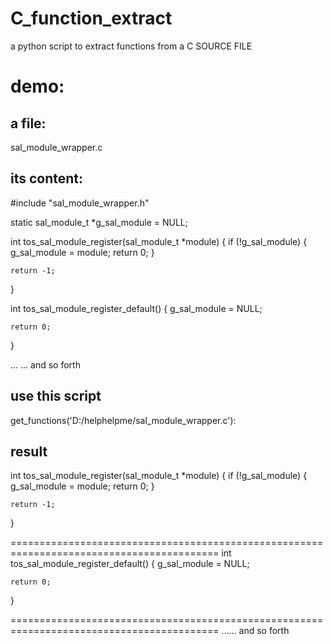 # C_function_extract
a python script to extract functions from a C SOURCE FILE


# demo:
## a file:
sal_module_wrapper.c

## its content:
#include "sal_module_wrapper.h"

static sal_module_t *g_sal_module = NULL;

int tos_sal_module_register(sal_module_t *module)
{
    if (!g_sal_module) {
        g_sal_module = module;
        return 0;
    }

    return -1;
}

int tos_sal_module_register_default()
{
    g_sal_module = NULL;

    return 0;
}

... ... and so forth
## use this script
get_functions('D:/helphelpme/sal_module_wrapper.c'):

## result
int tos_sal_module_register(sal_module_t *module)
{
    if (!g_sal_module) {
        g_sal_module = module;
        return 0;
    }

    return -1;
}

==========================================================================================
int tos_sal_module_register_default()
{
    g_sal_module = NULL;

    return 0;
}

==========================================================================================
...... and so forth


